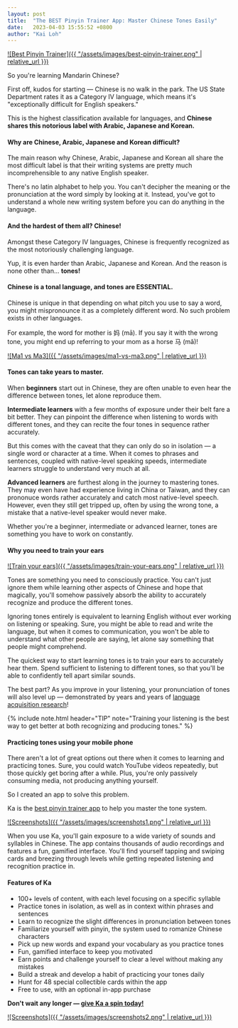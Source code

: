 ```yaml
---
layout: post
title:  "The BEST Pinyin Trainer App: Master Chinese Tones Easily"
date:   2023-04-03 15:55:52 +0800
author: "Kai Loh"
---
```


[![Best Pinyin Trainer]({{ "/assets/images/best-pinyin-trainer.png" | relative_url }})](https://apps.apple.com/app/apple-store/id6444140899?pt=117273943&ct=web&mt=8)

So you're learning Mandarin Chinese? 

First off, kudos for starting — Chinese is no walk in the park. The US State Department rates it as a Category IV language, which means it's "exceptionally difficult for English speakers."

This is the highest classification available for languages, and **Chinese shares this notorious label with Arabic, Japanese and Korean.**

#### Why are Chinese, Arabic, Japanese and Korean difficult?

The main reason why Chinese, Arabic, Japanese and Korean all share the most difficult label is that their writing systems are pretty much incomprehensible to any native English speaker.

There's no latin alphabet to help you. You can't decipher the meaning or the pronunciation at the word simply by looking at it. Instead, you've got to understand a whole new writing system before you can do anything in the language.

#### And the hardest of them all? Chinese!

Amongst these Category IV languages, Chinese is frequently recognized as the most notoriously challenging language.

Yup, it is even harder than Arabic, Japanese and Korean. And the reason is none other than... **tones!**

#### Chinese is a tonal language, and tones are ESSENTIAL. ####

Chinese is unique in that depending on what pitch you use to say a word, you might mispronounce it as a completely different word. No such problem exists in other languages. 

For example, the word for mother is 妈 (mā). If you say it with the wrong tone, you might end up referring to your mom as a horse 马 (mǎ)! 

[![Ma1 vs Ma3]({{ "/assets/images/ma1-vs-ma3.png" | relative_url }})](https://apps.apple.com/app/apple-store/id6444140899?pt=117273943&ct=web&mt=8)

#### Tones can take years to master. ####

When **beginners** start out in Chinese, they are often unable to even hear the difference between tones, let alone reproduce them.

**Intermediate learners** with a few months of exposure under their belt fare a bit better. They can pinpoint the difference when listening to words with different tones, and they can recite the four tones in sequence rather accurately.

But this comes with the caveat that they can only do so in isolation — a single word or character at a time. When it comes to phrases and sentences, coupled with native-level speaking speeds, intermediate learners struggle to understand very much at all.

**Advanced learners** are furthest along in the journey to mastering tones. They may even have had experience living in China or Taiwan, and they can prononuce words rather accurately and catch most native-level speech. However, even they still get tripped up, often by using the wrong tone, a mistake that a native-level speaker would never make.

Whether you're a beginner, intermediate or advanced learner, tones are something you have to work on constantly.

#### Why you need to train your ears ####

[![Train your ears]({{ "/assets/images/train-your-ears.png" | relative_url }})](https://apps.apple.com/app/apple-store/id6444140899?pt=117273943&ct=web&mt=8)

Tones are something you need to consciously practice. You can't just ignore them while learning other aspects of Chinese and hope that magically, you'll somehow passively absorb the ability to accurately recognize and produce the different tones.

Ignoring tones entirely is equivalent to learning English without ever working on listening or speaking. Sure, you might be able to read and write the language, but when it comes to communication, you won't be able to understand what other people are saying, let alone say something that people might comprehend.

The quickest way to start learning tones is to train your ears to accurately hear them. Spend sufficient to listening to different tones, so that you'll be able to confidently tell apart similar sounds. 

The best part? As you improve in your listening, your pronunciation of tones will also level up — demonstrated by years and years of [language acquisition research](https://www.cambridge.org/core/journals/applied-psycholinguistics/article/abs/can-perception-training-improve-the-production-of-second-language-phonemes-a-metaanalytic-review-of-25-years-of-perception-training-research/57401D28450902EE96659AD10AA11488)!


{% include note.html header="TIP" note="Training your listening is the best way to get better at both recognizing and producing tones." %}

#### Practicing tones using your mobile phone ####

There aren't a lot of great options out there when it comes to learning and practicing tones. Sure, you could watch YouTube videos repeatedly, but those quickly get boring after a while. Plus, you're only passively consuming media, not producing anything yourself.

So I created an app to solve this problem.

Ka is the [best pinyin trainer app](https://apps.apple.com/app/apple-store/id6444140899?pt=117273943&ct=web&mt=8) to help you master the tone system. 

[![Screenshots]({{ "/assets/images/screenshots1.png" | relative_url }})](https://apps.apple.com/app/apple-store/id6444140899?pt=117273943&ct=web&mt=8)

When you use Ka, you'll gain exposure to a wide variety of sounds and syllables in Chinese. The app contains thousands of audio recordings and features a fun, gamified interface. You'll find yourself tapping and swiping cards and breezing through levels while getting repeated listening and recognition practice in. 

#### Features of Ka ####

* 100+ levels of content, with each level focusing on a specific syllable
* Practice tones in isolation, as well as in context within phrases and sentences
* Learn to recognize the slight differences in pronunciation between tones
* Familiarize yourself with pinyin, the system used to romanize Chinese characters
* Pick up new words and expand your vocabulary as you practice tones
* Fun, gamified interface to keep you motivated
* Earn points and challenge yourself to clear a level without making any mistakes
* Build a streak and develop a habit of practicing your tones daily
* Hunt for 48 special collectible cards within the app
* Free to use, with an optional in-app purchase

**Don't wait any longer — [give Ka a spin today!](https://apps.apple.com/app/apple-store/id6444140899?pt=117273943&ct=web&mt=8)**

[![Screenshots]({{ "/assets/images/screenshots2.png" | relative_url }})](https://apps.apple.com/app/apple-store/id6444140899?pt=117273943&ct=web&mt=8)